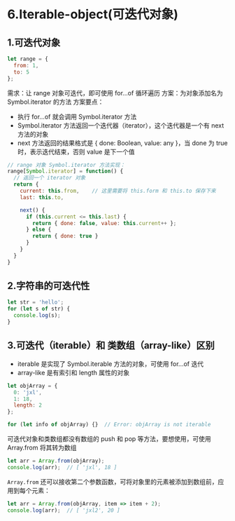 # 6.Iterable-object(可迭代对象)

## 1.可迭代对象

```js
let range = {
  from: 1,
  to: 5
};
```

需求：让 range 对象可迭代，即可使用 for...of 循环遍历
方案：为对象添加名为 Symbol.iterator 的方法
方案要点：

- 执行 for...of 就会调用 Symbol.iterator 方法
- Symbol.iterator 方法返回一个迭代器（iterator），这个迭代器是一个有 next 方法的对象
- next 方法返回的结果格式是 { done: Boolean, value: any }，当 done 为 true 时，表示迭代结束，否则 value 是下一个值

```js
// range 对象 Symbol.iterator 方法实现：
range[Symbol.iterator] = function() {
  // 返回一个 iterator 对象
  return {
    current: this.from,    // 这里需要将 this.form 和 this.to 保存下来
    last: this.to,

    next() {
      if (this.current <= this.last) {
        return { done: false, value: this.current++ };
      } else {
        return { done: true }
      }
    }
  }
}
```

## 2.字符串的可迭代性

```js
let str = 'hello';
for (let s of str) {
  console.log(s);
}
```

## 3.可迭代（iterable）和 类数组（array-like）区别

- iterable 是实现了 Symbol.iterable 方法的对象，可使用 for...of 迭代
- array-like 是有索引和 length 属性的对象

```js
let objArray = {
  0: 'jxl',
  1: 18,
  length: 2
};

for (let info of objArray) {}  // Error: objArray is not iterable
```

可迭代对象和类数组都没有数组的 push 和 pop 等方法，要想使用，可使用 Array.from 将其转为数组

```js
let arr = Array.from(objArray);
console.log(arr);  // [ 'jxl', 18 ]
```

`Array.from` 还可以接收第二个参数函数，可将对象里的元素被添加到数组前，应用到每个元素：

```js
let arr = Array.from(objArray, item => item + 2);
console.log(arr);  // [ 'jxl2', 20 ]
```
